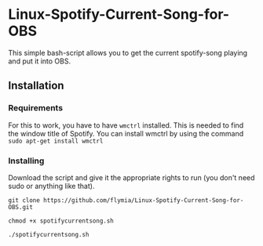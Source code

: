 # Linux-Spotify-Current-Song-for-OBS
This simple bash-script allows you to get the current spotify-song playing and put it into OBS.

## Installation
### Requirements
For this to work, you have to have ```wmctrl``` installed. This is needed to find the window title of Spotify. 
You can install wmctrl by using the command ```sudo apt-get install wmctrl``` 

### Installing
Download the script and give it the appropriate rights to run (you don't need sudo or anything like that).

```
git clone https://github.com/flymia/Linux-Spotify-Current-Song-for-OBS.git

chmod +x spotifycurrentsong.sh

./spotifycurrentsong.sh
```
